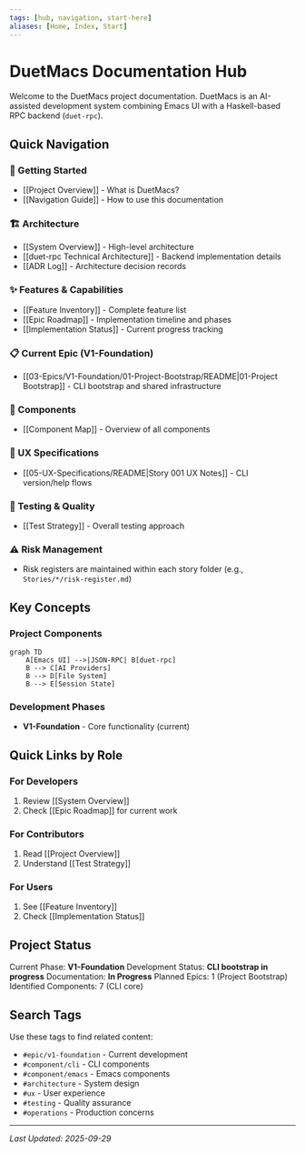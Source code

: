 ```yaml
---
tags: [hub, navigation, start-here]
aliases: [Home, Index, Start]
---
```


# DuetMacs Documentation Hub

Welcome to the DuetMacs project documentation. DuetMacs is an AI-assisted development system combining Emacs UI with a Haskell-based RPC backend (`duet-rpc`).

## Quick Navigation

### 🎯 Getting Started
- [[Project Overview]] - What is DuetMacs?
- [[Navigation Guide]] - How to use this documentation

### 🏗️ Architecture
- [[System Overview]] - High-level architecture
- [[duet-rpc Technical Architecture]] - Backend implementation details
- [[ADR Log]] - Architecture decision records

### ✨ Features & Capabilities
- [[Feature Inventory]] - Complete feature list
- [[Epic Roadmap]] - Implementation timeline and phases
- [[Implementation Status]] - Current progress tracking

### 📋 Current Epic (V1-Foundation)
- [[03-Epics/V1-Foundation/01-Project-Bootstrap/README|01-Project Bootstrap]] - CLI bootstrap and shared infrastructure

### 🔧 Components
- [[Component Map]] - Overview of all components

### 🎨 UX Specifications
- [[05-UX-Specifications/README|Story 001 UX Notes]] - CLI version/help flows

### 🧪 Testing & Quality
- [[Test Strategy]] - Overall testing approach

### ⚠️ Risk Management
- Risk registers are maintained within each story folder (e.g., `Stories/*/risk-register.md`)

## Key Concepts

### Project Components
```mermaid
graph TD
    A[Emacs UI] -->|JSON-RPC| B[duet-rpc]
    B --> C[AI Providers]
    B --> D[File System]
    B --> E[Session State]
```

### Development Phases
- **V1-Foundation** - Core functionality (current)

## Quick Links by Role

### For Developers
1. Review [[System Overview]]
2. Check [[Epic Roadmap]] for current work

### For Contributors
1. Read [[Project Overview]]
2. Understand [[Test Strategy]]

### For Users
1. See [[Feature Inventory]]
2. Check [[Implementation Status]]

## Project Status

Current Phase: **V1-Foundation**
Development Status: **CLI bootstrap in progress**
Documentation: **In Progress**
Planned Epics: 1 (Project Bootstrap)
Identified Components: 7 (CLI core)

## Search Tags

Use these tags to find related content:
- `#epic/v1-foundation` - Current development
- `#component/cli` - CLI components
- `#component/emacs` - Emacs components
- `#architecture` - System design
- `#ux` - User experience
- `#testing` - Quality assurance
- `#operations` - Production concerns

---
*Last Updated: 2025-09-29*
